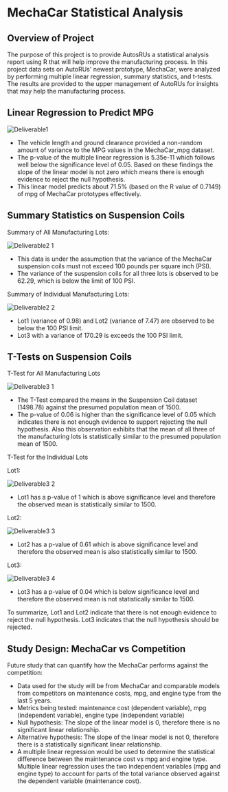 # MechaCar Statistical Analysis
## Overview of Project

The purpose of this project is to provide AutosRUs a statistical analysis report using R that will help improve the manufacturing process. In this project data sets on AutoRUs' newest prototype, MechaCar, were analyzed by performing multiple linear regression, summary statistics, and t-tests. The results are provided to the upper management of AutoRUs for insights that may help the manufacturing process. 

## Linear Regression to Predict MPG

![Deliverable1](https://user-images.githubusercontent.com/57520471/174710380-52d95dc4-a72b-4dfc-bbc7-28d0ebac1634.png)

* The vehicle length and ground clearance provided a non-random amount of variance to the MPG values in the MechaCar_mpg dataset. 
* The p-value of the multiple linear regression is 5.35e-11 which follows well below the significance level of 0.05. Based on these findings the slope of the linear model is not zero which means there is enough evidence to reject the null hypothesis.
* This linear model predicts about 71.5% (based on the R value of 0.7149) of mpg of MechaCar prototypes effectively.

## Summary Statistics on Suspension Coils
Summary of All Manufacturing Lots: 

![Deliverable2 1](https://user-images.githubusercontent.com/57520471/174710422-16b12071-830b-4b96-b70e-0f6121c9a06c.png)

* This data is under the assumption that the variance of the MechaCar suspension coils must not exceed 100 pounds per square inch (PSI).
* The variance of the suspension coils for all three lots is observed to be 62.29, which is below the limit of 100 PSI.

Summary of Individual Manufacturing Lots: 

![Deliverable2 2](https://user-images.githubusercontent.com/57520471/174710519-91afb8a9-285e-4bb5-9f52-1585e9bc138d.png)

* Lot1 (variance of 0.98) and Lot2 (variance of 7.47) are observed to be below the 100 PSI limit. 
* Lot3 with a variance of 170.29 is exceeds the 100 PSI limit. 

## T-Tests on Suspension Coils

T-Test for All Manufacturing Lots

![Deliverable3 1](https://user-images.githubusercontent.com/57520471/174710532-75f3cd80-1b96-47dc-9257-f7788df816f9.png)

* The T-Test compared the means in the Suspension Coil dataset (1498.78) against the presumed population mean of 1500.
* The p-value of 0.06 is higher than the significance level of 0.05 which indicates there is not enough evidence to support rejecting the null hypothesis. Also this observation exhibits that the mean of all three of the manufacturing lots is statistically similar to the presumed population mean of 1500.

T-Test for the Individual Lots

Lot1:

![Deliverable3 2](https://user-images.githubusercontent.com/57520471/174710554-37c8033b-9d6e-435f-b48a-6c0399516a9d.png)

* Lot1 has a p-value of 1 which is above significance level and therefore the observed mean is statistically similar to 1500.

Lot2:

![Deliverable3 3](https://user-images.githubusercontent.com/57520471/174710637-3be04810-45fb-417a-99d4-17aea1820301.png)

* Lot2 has a p-value of 0.61 which is above significance level and therefore the observed mean is also statistically similar to 1500.

Lot3:

![Deliverable3 4](https://user-images.githubusercontent.com/57520471/174710669-cfa54a8d-db17-4a3b-8e89-e468b6868612.png)

* Lot3 has a p-value of 0.04 which is below significance level and therefore the observed mean is not statistically similar to 1500.

To summarize, Lot1 and Lot2 indicate that there is not enough evidence to reject the null hypothesis. Lot3 indicates that the null hypothesis should be rejected.

## Study Design: MechaCar vs Competition

Future study that can quantify how the MechaCar performs against the competition:
* Data used for the study will be from MechaCar and comparable models from competitors on maintenance costs, mpg, and engine type from the last 5 years.
* Metrics being tested: maintenance cost (dependent variable), mpg (independent variable), engine type (independent variable)
* Null hypothesis: The slope of the linear model is 0, therefore there is no significant linear relationship.
* Alternative hypothesis: The slope of the linear model is not 0, therefore there is a statistically significant linear relationship.
* A multiple linear regression would be used to determine the statistical difference between the maintenance cost vs mpg and engine type. Multiple linear regression uses the two independent variables (mpg and engine type) to account for parts of the total variance observed against the dependent variable (maintenance cost).
